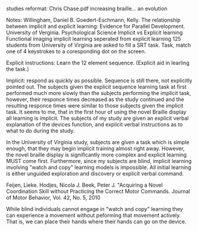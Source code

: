 studies
reformat:
Chris Chase.pdf
increasing braille...
an evolution

Notes:
Willingham, Daniel B. Goedert-Eschmann, Kelly. The relationship between implicit and explicit learning: Evidence for Parallel Development. University of Verginia. Psychological Science
Implicit vs Explicit learning
Functional imaging
implicit learning seperated from explicit learning
125 students from University of Virginia are asked to fill a SRT task.
Task, match one of 4 keystrokes to a coresponding dot on the screen.

Explicit instructions:
Learn the 12 element sequence.  (Explicit aid in learling the task.)

Implicit: respond as quickly as possible.  Sequence is still there, not explicitly pointed out.
The subjects given the explicit sequence learning task at first performed much more slowly than the subjects performing the implicit task, however, their responce times decreased as the study continued and the resulting responce times were similar to those subjects given the implicit task.  It seems to me, that in the first hour of using the novel Braille display all learning is implicit.  The subjects of my study are given an explicit verbal explanation of the devices function, and explicit verbal instructions as to what to do during the study.

In the University of Virginia study, subjects are given a task which is simple enough, that they may begin implicit training almost right away.  However, the novel braille display is significantly more complex and explicit learning MUST come first.  Furthermore, since my subjects are blind, implicit learning involving "watch and copy" learning models is impossible.  All initial learning is either unguided exploration and discovery or explicit verbal command.

Feijen, Lieke. Hodjes, Nicola J. Beek, Peter J. "Acquiring a Novel Coordination Skill without Practicing the Correct Motor Commands. Journal of Motor Behavior, Vol. 42, No. 5, 2010

While blind individuals cannot engage in "watch and copy" learning they can experience a movement without peforming that movement actively.  That is, we can place their hands where their hands can go on the device.  


